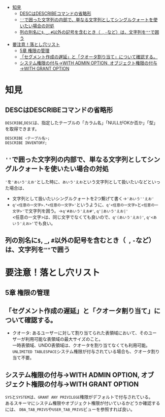 - [知見](#知見)
  - [DESCはDESCRIBEコマンドの省略形](#descはdescribeコマンドの省略形)
  - [`''`で囲った文字列の内部で、単なる文字列としてシングルクォートを使いたい場合の対処](#で囲った文字列の内部で単なる文字列としてシングルクォートを使いたい場合の対処)
  - [列の別名に`$`, `_`, `#`以外の記号を含むとき（` `, `-`など）は、文字列を`""`で囲う](#列の別名に-_-以外の記号を含むとき---などは文字列をで囲う)
- [要注意！落とし穴リスト](#要注意落とし穴リスト)
  - [5章 権限の管理](#5章-権限の管理)
  - [「セグメント作成の遅延」と「クオータ割り当て」について確認する。](#セグメント作成の遅延とクオータ割り当てについて確認する)
  - [システム権限の付与→WITH ADMIN OPTION, オブジェクト権限の付与→WITH GRANT OPTION](#システム権限の付与with-admin-option-オブジェクト権限の付与with-grant-option)

# 知見
## DESCはDESCRIBEコマンドの省略形
`DESCRIBE`,`DESC`は、指定したテーブルの「カラム名」「NULLがOKか否か」「型」を取得できます。
```sql
DESCRIBE <テーブル名>;
DESCRIBE INVENTORY;
```

## `''`で囲った文字列の内部で、単なる文字列としてシングルクォートを使いたい場合の対処
`'`を`'あいう'えお'`とした時に、`あいう'えお`という文字列として扱いたいなどといった場合は、
- 文字列として扱いたいシングルクォートを2つ繋げて書く→`'あいう''えお'`
- `q'<任意の一文字>.*<任意の一文字>'`というように、`q'<任意の一文字>`と`<任意の一文字>'`で文字列を囲う。→`q'#あいう'えお#'`, `q'|あいう'えお|'`<br>
<任意の一文字>は、同じ文字でなくても良いので、`q'(あいう'えお)'`, `q'<あいう'えお>'`でも良い。

## 列の別名に`$`, `_`, `#`以外の記号を含むとき（` `, `-`など）は、文字列を`""`で囲う

# 要注意！落とし穴リスト
## 5章 権限の管理
## 「セグメント作成の遅延」と「クオータ割り当て」について確認する。
- クオータ: あるユーザーに対して割り当てられた表領域において、そのユーザーが利用可能な表領域の最大サイズのこと。<br>一時表領域、UNDO表領域は、クオータを割り当てなくても利用可能。<br>
`UNLIMITED TABLESPACE`システム権限が付与されている場合も、クオータ割り当て不要。

## システム権限の付与→WITH ADMIN OPTION, オブジェクト権限の付与→WITH GRANT OPTION
`SYS`と`SYSTEM`は、`GRANT ANY PRIVILEGE`権限がデフォルトで付与されている。<br>
あるスキーマにシステム権限やオブジェクト権限が付いているかどうか確認するには、
`DBA_TAB_PRIVS`や`USER_TAB_PRIVS`ビューを参照すれば良い。
